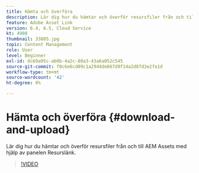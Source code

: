 ```yaml
---
title: Hämta och överföra
description: Lär dig hur du hämtar och överför resursfiler från och till AEM Assets med hjälp av panelen Resurslänk.
feature: Adobe Asset Link
version: 6.4, 6.5, Cloud Service
kt: 4908
thumbnail: 33885.jpg
topic: Content Management
role: User
level: Beginner
exl-id: dc69a95c-ab0b-4a2c-80a3-43a6a052c545
source-git-commit: f0c6e6cd09c1a2944de667d9f14a2d87d3e2fe1d
workflow-type: tm+mt
source-wordcount: '42'
ht-degree: 0%

---
```


# Hämta och överföra {#download-and-upload}

Lär dig hur du hämtar och överför resursfiler från och till AEM Assets med hjälp av panelen Resurslänk.

>[!VIDEO](https://video.tv.adobe.com/v/33885/?quality=12)
